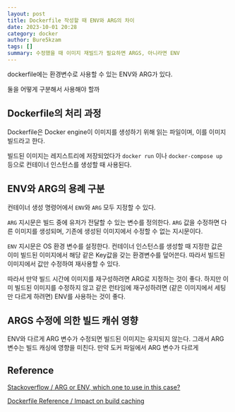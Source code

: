 ```yaml
---
layout: post
title: Dockerfile 작성할 때 ENV와 ARG의 차이
date: 2023-10-01 20:28
category: docker
author: Bure5kzam
tags: []
summary: 수정했을 때 이미지 재빌드가 필요하면 ARGS, 아니라면 ENV
---
```


dockerfile에는 환경변수로 사용할 수 있는 ENV와 ARG가 있다.

둘을 어떻게 구분해서 사용해야 할까

## Dockerfile의 처리 과정

Dockerfile은 Docker engine이 이미지를 생성하기 위해 읽는 파일이며, 이를 이미지 빌드라고 한다.

빌드된 이미지는 레지스트리에 저장되었다가 `docker run` 이나 `docker-compose up` 등으로 컨테이너 인스턴스를 생성할 때 사용된다.

## ENV와 ARG의 용례 구분

컨테이너 생성 명령어에서 `ENV`와 `ARG` 모두 지정할 수 있다.

`ARG` 지시문은 빌드 중에 유저가 전달할 수 있는 변수를 정의한다. `ARG` 값을 수정하면 다른 이미지를 생성되며, 기존에 생성된 이미지에서 수정할 수 없는 지시문이다.

`ENV` 지시문은 OS 환경 변수를 설정한다. 컨테이너 인스턴스를 생성할 때 지정한 값은 이미 빌드된 이미지에서 해당 같은 Key값을 갖는 환경변수를 덮어쓴다. 따라서 빌드된 이미지에서 값만 수정하여 재사용할 수 있다.

따라서 만약 빌드 시간에 이미지를 재구성하려면 ARG로 지정하는 것이 좋다. 하지만 이미 빌드된 이미지를 수정하지 않고 같은 런타임에 재구성하려면 (같은 이미지에서 세팅만 다르게 하려면) ENV를 사용하는 것이 좋다.

## ARGS 수정에 의한 빌드 캐쉬 영향

ENV와 다르게 ARG 변수가 수정되면 빌드된 이미지는 유지되지 않는다. 그래서 ARG 변수는 빌드 캐싱에 영향을 미친다. 만약 도커 파일에서 ARG 변수가 다르게


## Reference

[Stackoverflow / ARG or ENV, which one to use in this case?](https://stackoverflow.com/questions/41916386/arg-or-env-which-one-to-use-in-this-case)

[Dockerfile Reference / Impact on build caching](https://docs.docker.com/engine/reference/builder/#impact-on-build-caching)
